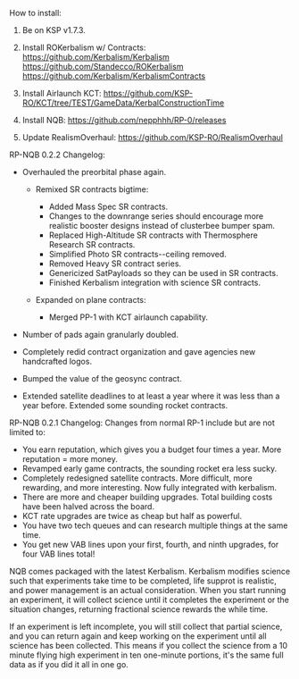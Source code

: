 How to install:

  1) Be on KSP v1.7.3.

  2) Install ROKerbalism w/ Contracts:  
      https://github.com/Kerbalism/Kerbalism
      https://github.com/Standecco/ROKerbalism
      https://github.com/Kerbalism/KerbalismContracts

  3) Install Airlaunch KCT: 
      https://github.com/KSP-RO/KCT/tree/TEST/GameData/KerbalConstructionTime

  4) Install NQB: 
      https://github.com/nepphhh/RP-0/releases

  5) Update RealismOverhaul: 
      https://github.com/KSP-RO/RealismOverhaul

RP-NQB 0.2.2 Changelog:

  * Overhauled the preorbital phase again. 

    * Remixed SR contracts bigtime:
      * Added Mass Spec SR contracts.
      * Changes to the downrange series should encourage more realistic booster designs instead of clusterbee bumper spam.
      * Replaced High-Altitude SR contracts with Thermosphere Research SR contracts.
      * Simplified Photo SR contracts--ceiling removed.
      * Removed Heavy SR contract series.
      * Genericized SatPayloads so they can be used in SR contracts.
      * Finished Kerbalism integration with science SR contracts.

    * Expanded on plane contracts:
      * Merged PP-1 with KCT airlaunch capability.

  * Number of pads again granularly doubled.

  * Completely redid contract organization and gave agencies new handcrafted logos.

  * Bumped the value of the geosync contract.

  * Extended satellite deadlines to at least a year where it was less than a year before. Extended some sounding rocket contracts.
 

RP-NQB 0.2.1 Changelog:
Changes from normal RP-1 include but are not limited to:

  * You earn reputation, which gives you a budget four times a year. More reputation = more money.
  * Revamped early game contracts, the sounding rocket era less sucky.
  * Completely redesigned satellite contracts. More difficult, more rewarding, and more interesting. Now fully integrated with kerbalism. 
  * There are more and cheaper building upgrades. Total building costs have been halved across the board.
  * KCT rate upgrades are twice as cheap but half as powerful.
  * You have two tech queues and can research multiple things at the same time.
  * You get new VAB lines upon your first, fourth, and ninth upgrades, for four VAB lines total!
    
NQB comes packaged with the latest Kerbalism. Kerbalism modifies science such that experiments take time to be completed, life supprot is realistic, and power management is an actual consideration. When you start running an experiment, it will collect science until it completes the experiment or the situation changes, returning fractional science rewards the while time. 

If an experiment is left incomplete, you will still collect that partial science, and you can return again and keep working on the experiment until all science has been collected. This means if you collect the science from a 10 minute flying high experiment in ten one-minute portions, it's the same full data as if you did it all in one go.

